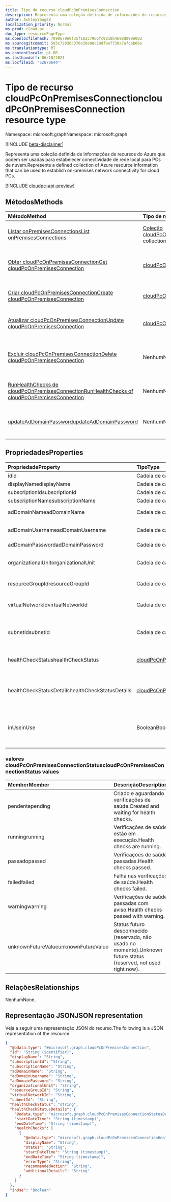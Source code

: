 ```yaml
---
title: Tipo de recurso cloudPcOnPremisesConnection
description: Representa uma coleção definida de informações de recursos do Azure que podem ser usadas para estabelecer conectividade de rede local para PCs de nuvem.
author: AshleyYangSZ
localization_priority: Normal
ms.prod: cloud-pc
doc_type: resourcePageType
ms.openlocfilehash: 7090679e0f35f182c7966fc9810b4698d090e002
ms.sourcegitcommit: 503c72036c376a30e08c29df8e7730a7afcab66e
ms.translationtype: MT
ms.contentlocale: pt-BR
ms.lasthandoff: 06/10/2021
ms.locfileid: "52870644"
---
```

# <a name="cloudpconpremisesconnection-resource-type"></a><span data-ttu-id="cdbe0-103">Tipo de recurso cloudPcOnPremisesConnection</span><span class="sxs-lookup"><span data-stu-id="cdbe0-103">cloudPcOnPremisesConnection resource type</span></span>

<span data-ttu-id="cdbe0-104">Namespace: microsoft.graph</span><span class="sxs-lookup"><span data-stu-id="cdbe0-104">Namespace: microsoft.graph</span></span>

[!INCLUDE [beta-disclaimer](../../includes/beta-disclaimer.md)]

<span data-ttu-id="cdbe0-105">Representa uma coleção definida de informações de recursos do Azure que podem ser usadas para estabelecer conectividade de rede local para PCs de nuvem.</span><span class="sxs-lookup"><span data-stu-id="cdbe0-105">Represents a defined collection of Azure resource information that can be used to establish on-premises network connectivity for cloud PCs.</span></span>

[!INCLUDE [cloudpc-api-preview](../../includes/cloudpc-api-preview.md)]

## <a name="methods"></a><span data-ttu-id="cdbe0-106">Métodos</span><span class="sxs-lookup"><span data-stu-id="cdbe0-106">Methods</span></span>

|<span data-ttu-id="cdbe0-107">Método</span><span class="sxs-lookup"><span data-stu-id="cdbe0-107">Method</span></span>|<span data-ttu-id="cdbe0-108">Tipo de retorno</span><span class="sxs-lookup"><span data-stu-id="cdbe0-108">Return type</span></span>|<span data-ttu-id="cdbe0-109">Descrição</span><span class="sxs-lookup"><span data-stu-id="cdbe0-109">Description</span></span>|
|:---|:---|:---|
|[<span data-ttu-id="cdbe0-110">Listar onPremisesConnections</span><span class="sxs-lookup"><span data-stu-id="cdbe0-110">List onPremisesConnections</span></span>](../api/virtualendpoint-list-onpremisesconnections.md)|<span data-ttu-id="cdbe0-111">[Coleção cloudPcOnPremisesConnection](../resources/cloudpconpremisesconnection.md)</span><span class="sxs-lookup"><span data-stu-id="cdbe0-111">[cloudPcOnPremisesConnection](../resources/cloudpconpremisesconnection.md) collection</span></span>|<span data-ttu-id="cdbe0-112">Listar propriedades e relações dos objetos [cloudPcOnPremisesConnection.](../resources/cloudpconpremisesconnection.md)</span><span class="sxs-lookup"><span data-stu-id="cdbe0-112">List properties and relationships of the [cloudPcOnPremisesConnection](../resources/cloudpconpremisesconnection.md) objects.</span></span>|
|[<span data-ttu-id="cdbe0-113">Obter cloudPcOnPremisesConnection</span><span class="sxs-lookup"><span data-stu-id="cdbe0-113">Get cloudPcOnPremisesConnection</span></span>](../api/cloudpconpremisesconnection-get.md)|[<span data-ttu-id="cdbe0-114">cloudPcOnPremisesConnection</span><span class="sxs-lookup"><span data-stu-id="cdbe0-114">cloudPcOnPremisesConnection</span></span>](../resources/cloudpconpremisesconnection.md)|<span data-ttu-id="cdbe0-115">Leia as propriedades e as relações do [objeto cloudPcOnPremisesConnection.](../resources/cloudpconpremisesconnection.md)</span><span class="sxs-lookup"><span data-stu-id="cdbe0-115">Read the properties and relationships of the [cloudPcOnPremisesConnection](../resources/cloudpconpremisesconnection.md) object.</span></span>|
|[<span data-ttu-id="cdbe0-116">Criar cloudPcOnPremisesConnection</span><span class="sxs-lookup"><span data-stu-id="cdbe0-116">Create cloudPcOnPremisesConnection</span></span>](../api/virtualendpoint-post-onpremisesconnections.md)|[<span data-ttu-id="cdbe0-117">cloudPcOnPremisesConnection</span><span class="sxs-lookup"><span data-stu-id="cdbe0-117">cloudPcOnPremisesConnection</span></span>](../resources/cloudpconpremisesconnection.md)|<span data-ttu-id="cdbe0-118">Crie um novo [objeto cloudPcOnPremisesConnection.](../resources/cloudpconpremisesconnection.md)</span><span class="sxs-lookup"><span data-stu-id="cdbe0-118">Create a new [cloudPcOnPremisesConnection](../resources/cloudpconpremisesconnection.md) object.</span></span>|
|[<span data-ttu-id="cdbe0-119">Atualizar cloudPcOnPremisesConnection</span><span class="sxs-lookup"><span data-stu-id="cdbe0-119">Update cloudPcOnPremisesConnection</span></span>](../api/cloudpconpremisesconnection-update.md)|[<span data-ttu-id="cdbe0-120">cloudPcOnPremisesConnection</span><span class="sxs-lookup"><span data-stu-id="cdbe0-120">cloudPcOnPremisesConnection</span></span>](../resources/cloudpconpremisesconnection.md)|<span data-ttu-id="cdbe0-121">Atualize as propriedades de [um objeto cloudPcOnPremisesConnection.](../resources/cloudpconpremisesconnection.md)</span><span class="sxs-lookup"><span data-stu-id="cdbe0-121">Update the properties of a [cloudPcOnPremisesConnection](../resources/cloudpconpremisesconnection.md) object.</span></span>|
|[<span data-ttu-id="cdbe0-122">Excluir cloudPcOnPremisesConnection</span><span class="sxs-lookup"><span data-stu-id="cdbe0-122">Delete cloudPcOnPremisesConnection</span></span>](../api/cloudpconpremisesconnection-delete.md)|<span data-ttu-id="cdbe0-123">Nenhum</span><span class="sxs-lookup"><span data-stu-id="cdbe0-123">None</span></span>|<span data-ttu-id="cdbe0-124">[Exclua um objeto cloudPcOnPremisesConnection.](../resources/cloudpconpremisesconnection.md)</span><span class="sxs-lookup"><span data-stu-id="cdbe0-124">Delete a [cloudPcOnPremisesConnection](../resources/cloudpconpremisesconnection.md) object.</span></span> <span data-ttu-id="cdbe0-125">Você não pode excluir uma conexão que está em uso.</span><span class="sxs-lookup"><span data-stu-id="cdbe0-125">You can’t delete an connection that’s in use.</span></span>|
|[<span data-ttu-id="cdbe0-126">RunHealthChecks de cloudPcOnPremisesConnection</span><span class="sxs-lookup"><span data-stu-id="cdbe0-126">RunHealthChecks of cloudPcOnPremisesConnection</span></span>](../api/cloudpconpremisesconnection-runhealthcheck.md)|<span data-ttu-id="cdbe0-127">Nenhum</span><span class="sxs-lookup"><span data-stu-id="cdbe0-127">None</span></span>|<span data-ttu-id="cdbe0-128">Execute verificações de saúde na [nuvemPcOnPremisesConnection](../resources/cloudpconpremisesconnection.md).</span><span class="sxs-lookup"><span data-stu-id="cdbe0-128">Run health checks on the [cloudPcOnPremisesConnection](../resources/cloudpconpremisesconnection.md).</span></span>|
|[<span data-ttu-id="cdbe0-129">updateAdDomainPassword</span><span class="sxs-lookup"><span data-stu-id="cdbe0-129">updateAdDomainPassword</span></span>](../api/cloudpconpremisesconnection-updateaddomainpassword.md)|<span data-ttu-id="cdbe0-130">Nenhum</span><span class="sxs-lookup"><span data-stu-id="cdbe0-130">None</span></span>|<span data-ttu-id="cdbe0-131">Atualize a senha de domínio do AD para uma [nuvem bem-sucedidaPcOnPremisesConnection](../resources/cloudpconpremisesconnection.md).</span><span class="sxs-lookup"><span data-stu-id="cdbe0-131">Update AD domain password for a successful [cloudPcOnPremisesConnection](../resources/cloudpconpremisesconnection.md).</span></span>|

## <a name="properties"></a><span data-ttu-id="cdbe0-132">Propriedades</span><span class="sxs-lookup"><span data-stu-id="cdbe0-132">Properties</span></span>

|<span data-ttu-id="cdbe0-133">Propriedade</span><span class="sxs-lookup"><span data-stu-id="cdbe0-133">Property</span></span>|<span data-ttu-id="cdbe0-134">Tipo</span><span class="sxs-lookup"><span data-stu-id="cdbe0-134">Type</span></span>|<span data-ttu-id="cdbe0-135">Descrição</span><span class="sxs-lookup"><span data-stu-id="cdbe0-135">Description</span></span>|
|:---|:---|:---|
|<span data-ttu-id="cdbe0-136">id</span><span class="sxs-lookup"><span data-stu-id="cdbe0-136">id</span></span>|<span data-ttu-id="cdbe0-137">Cadeia de caracteres</span><span class="sxs-lookup"><span data-stu-id="cdbe0-137">String</span></span>|<span data-ttu-id="cdbe0-138">Identificador exclusivo da conexão local.</span><span class="sxs-lookup"><span data-stu-id="cdbe0-138">Unique identifier for the on-premises connection.</span></span> <span data-ttu-id="cdbe0-139">Somente leitura.</span><span class="sxs-lookup"><span data-stu-id="cdbe0-139">Read-only.</span></span>|
|<span data-ttu-id="cdbe0-140">displayName</span><span class="sxs-lookup"><span data-stu-id="cdbe0-140">displayName</span></span>|<span data-ttu-id="cdbe0-141">Cadeia de caracteres</span><span class="sxs-lookup"><span data-stu-id="cdbe0-141">String</span></span>|<span data-ttu-id="cdbe0-142">O nome de exibição da conexão local.</span><span class="sxs-lookup"><span data-stu-id="cdbe0-142">The display name for the on-premises connection.</span></span>|
|<span data-ttu-id="cdbe0-143">subscriptionId</span><span class="sxs-lookup"><span data-stu-id="cdbe0-143">subscriptionId</span></span>|<span data-ttu-id="cdbe0-144">Cadeia de caracteres</span><span class="sxs-lookup"><span data-stu-id="cdbe0-144">String</span></span>|<span data-ttu-id="cdbe0-145">A ID da assinatura de destino do Azure associada ao seu locatário.</span><span class="sxs-lookup"><span data-stu-id="cdbe0-145">The ID of the target Azure subscription that’s associated with your tenant.</span></span>|
|<span data-ttu-id="cdbe0-146">subscriptionName</span><span class="sxs-lookup"><span data-stu-id="cdbe0-146">subscriptionName</span></span>|<span data-ttu-id="cdbe0-147">Cadeia de caracteres</span><span class="sxs-lookup"><span data-stu-id="cdbe0-147">String</span></span>|<span data-ttu-id="cdbe0-148">O nome da assinatura de destino do Azure.</span><span class="sxs-lookup"><span data-stu-id="cdbe0-148">The name of the target Azure subscription.</span></span> <span data-ttu-id="cdbe0-149">Somente leitura.</span><span class="sxs-lookup"><span data-stu-id="cdbe0-149">Read-only.</span></span>|
|<span data-ttu-id="cdbe0-150">adDomainName</span><span class="sxs-lookup"><span data-stu-id="cdbe0-150">adDomainName</span></span>|<span data-ttu-id="cdbe0-151">Cadeia de caracteres</span><span class="sxs-lookup"><span data-stu-id="cdbe0-151">String</span></span>|<span data-ttu-id="cdbe0-152">O FQDN (nome de domínio totalmente qualificado) do domínio do Active Directory que você deseja ingressar.</span><span class="sxs-lookup"><span data-stu-id="cdbe0-152">The fully qualified domain name (FQDN) of the Active Directory domain you want to join.</span></span>|
|<span data-ttu-id="cdbe0-153">adDomainUsername</span><span class="sxs-lookup"><span data-stu-id="cdbe0-153">adDomainUsername</span></span>|<span data-ttu-id="cdbe0-154">Cadeia de caracteres</span><span class="sxs-lookup"><span data-stu-id="cdbe0-154">String</span></span>|<span data-ttu-id="cdbe0-155">O nome de usuário de uma conta do Active Directory (conta de usuário ou serviço) que tem permissões para criar objetos de computador no Active Directory.</span><span class="sxs-lookup"><span data-stu-id="cdbe0-155">The username of an Active Directory account (user or service account) that has permissions to create computer objects in Active Directory.</span></span> <span data-ttu-id="cdbe0-156">Formato obrigatório: admin@contoso.com.</span><span class="sxs-lookup"><span data-stu-id="cdbe0-156">Required format: admin@contoso.com.</span></span>|
|<span data-ttu-id="cdbe0-157">adDomainPassword</span><span class="sxs-lookup"><span data-stu-id="cdbe0-157">adDomainPassword</span></span>|<span data-ttu-id="cdbe0-158">Cadeia de caracteres</span><span class="sxs-lookup"><span data-stu-id="cdbe0-158">String</span></span>|<span data-ttu-id="cdbe0-159">A senha associada a adDomainUsername.</span><span class="sxs-lookup"><span data-stu-id="cdbe0-159">The password associated with adDomainUsername.</span></span>|
|<span data-ttu-id="cdbe0-160">organizationalUnit</span><span class="sxs-lookup"><span data-stu-id="cdbe0-160">organizationalUnit</span></span>|<span data-ttu-id="cdbe0-161">Cadeia de caracteres</span><span class="sxs-lookup"><span data-stu-id="cdbe0-161">String</span></span>|<span data-ttu-id="cdbe0-162">A unidade organizacional (OU) na qual a conta do computador é criada.</span><span class="sxs-lookup"><span data-stu-id="cdbe0-162">The organizational unit (OU) in which the computer account is created.</span></span> <span data-ttu-id="cdbe0-163">Se deixado nulo, a UO configurada como padrão (um contêiner de objeto de computador conhecido) em seu domínio do Active Directory (OU) será usada.</span><span class="sxs-lookup"><span data-stu-id="cdbe0-163">If left null, the OU that’s configured as the default (a well-known computer object container) in your Active Directory domain (OU) is used.</span></span> <span data-ttu-id="cdbe0-164">Opcional.</span><span class="sxs-lookup"><span data-stu-id="cdbe0-164">Optional.</span></span>|
|<span data-ttu-id="cdbe0-165">resourceGroupId</span><span class="sxs-lookup"><span data-stu-id="cdbe0-165">resourceGroupId</span></span>|<span data-ttu-id="cdbe0-166">Cadeia de caracteres</span><span class="sxs-lookup"><span data-stu-id="cdbe0-166">String</span></span>|<span data-ttu-id="cdbe0-167">A ID do grupo de recursos de destino.</span><span class="sxs-lookup"><span data-stu-id="cdbe0-167">The ID of the target resource group.</span></span> <span data-ttu-id="cdbe0-168">Formato obrigatório: "/subscriptions/{subscription-id}/resourceGroups/{resourceGroupName}".</span><span class="sxs-lookup"><span data-stu-id="cdbe0-168">Required format: "/subscriptions/{subscription-id}/resourceGroups/{resourceGroupName}".</span></span>|
|<span data-ttu-id="cdbe0-169">virtualNetworkId</span><span class="sxs-lookup"><span data-stu-id="cdbe0-169">virtualNetworkId</span></span>|<span data-ttu-id="cdbe0-170">Cadeia de caracteres</span><span class="sxs-lookup"><span data-stu-id="cdbe0-170">String</span></span>|<span data-ttu-id="cdbe0-171">A ID da rede virtual de destino.</span><span class="sxs-lookup"><span data-stu-id="cdbe0-171">The ID of the target virtual network.</span></span> <span data-ttu-id="cdbe0-172">Formato obrigatório: "/subscriptions/{subscription-id}/resourceGroups/{resourceGroupName}/providers/Microsoft.Network/virtualNetworks/{virtualNetworkName}".</span><span class="sxs-lookup"><span data-stu-id="cdbe0-172">Required format: "/subscriptions/{subscription-id}/resourceGroups/{resourceGroupName}/providers/Microsoft.Network/virtualNetworks/{virtualNetworkName}".</span></span>|
|<span data-ttu-id="cdbe0-173">subnetId</span><span class="sxs-lookup"><span data-stu-id="cdbe0-173">subnetId</span></span>|<span data-ttu-id="cdbe0-174">Cadeia de caracteres</span><span class="sxs-lookup"><span data-stu-id="cdbe0-174">String</span></span>|<span data-ttu-id="cdbe0-175">A ID da sub-rede de destino.</span><span class="sxs-lookup"><span data-stu-id="cdbe0-175">The ID of the target subnet.</span></span> <span data-ttu-id="cdbe0-176">Formato obrigatório: "/subscriptions/{subscription-id}/resourceGroups/{resourceGroupName}/providers/Microsoft.Network/virtualNetworks/{virtualNetworkId}/subnets/{subnetName}".</span><span class="sxs-lookup"><span data-stu-id="cdbe0-176">Required format: "/subscriptions/{subscription-id}/resourceGroups/{resourceGroupName}/providers/Microsoft.Network/virtualNetworks/{virtualNetworkId}/subnets/{subnetName}".</span></span>|
|<span data-ttu-id="cdbe0-177">healthCheckStatus</span><span class="sxs-lookup"><span data-stu-id="cdbe0-177">healthCheckStatus</span></span>|[<span data-ttu-id="cdbe0-178">cloudPcOnPremisesConnectionStatus</span><span class="sxs-lookup"><span data-stu-id="cdbe0-178">cloudPcOnPremisesConnectionStatus</span></span>](#cloudpconpremisesconnectionstatus-values)|<span data-ttu-id="cdbe0-179">O status da verificação de saúde mais recente feita na conexão local.</span><span class="sxs-lookup"><span data-stu-id="cdbe0-179">The status of the most recent health check done on the on-premises connection.</span></span> <span data-ttu-id="cdbe0-180">Por exemplo, se o status for "passado", a conexão local passou todas as verificações executados pelo serviço.</span><span class="sxs-lookup"><span data-stu-id="cdbe0-180">For example, if status is "passed", the on-premises connection has passed all checks run by the service.</span></span> <span data-ttu-id="cdbe0-181">Os valores possíveis são: `pending`, `running`, `passed`, `failed`, `unknownFutureValue`.</span><span class="sxs-lookup"><span data-stu-id="cdbe0-181">Possible values are: `pending`, `running`, `passed`, `failed`, `unknownFutureValue`.</span></span> <span data-ttu-id="cdbe0-182">Somente leitura.</span><span class="sxs-lookup"><span data-stu-id="cdbe0-182">Read-only.</span></span>|
|<span data-ttu-id="cdbe0-183">healthCheckStatusDetails</span><span class="sxs-lookup"><span data-stu-id="cdbe0-183">healthCheckStatusDetails</span></span>|[<span data-ttu-id="cdbe0-184">cloudPcOnPremisesConnectionStatusDetails</span><span class="sxs-lookup"><span data-stu-id="cdbe0-184">cloudPcOnPremisesConnectionStatusDetails</span></span>](../resources/cloudpconpremisesconnectionstatusdetails.md)|<span data-ttu-id="cdbe0-185">Os detalhes das verificações de saúde da conexão e os resultados correspondentes.</span><span class="sxs-lookup"><span data-stu-id="cdbe0-185">The details of the connection's health checks and the corresponding results.</span></span> <span data-ttu-id="cdbe0-186">Retornado somente em `$select` . Para obter um exemplo que mostra como obter a propriedade **inUse,** consulte o Exemplo 2: Obter as propriedades selecionadas de uma conexão local, incluindo [healthCheckStatusDetails](../api/cloudpconpremisesconnection-get.md).</span><span class="sxs-lookup"><span data-stu-id="cdbe0-186">Returned only on `$select`.For an example that shows how to get the **inUse** property, see [Example 2: Get the selected properties of an on-premises connection, including healthCheckStatusDetails](../api/cloudpconpremisesconnection-get.md).</span></span> <span data-ttu-id="cdbe0-187">Somente leitura.</span><span class="sxs-lookup"><span data-stu-id="cdbe0-187">Read-only.</span></span>|
|<span data-ttu-id="cdbe0-188">inUse</span><span class="sxs-lookup"><span data-stu-id="cdbe0-188">inUse</span></span>|<span data-ttu-id="cdbe0-189">Boolean</span><span class="sxs-lookup"><span data-stu-id="cdbe0-189">Boolean</span></span>|<span data-ttu-id="cdbe0-190">Quando `true` , a conexão local está em uso.</span><span class="sxs-lookup"><span data-stu-id="cdbe0-190">When `true`, the on-premises connection is in use.</span></span> <span data-ttu-id="cdbe0-191">Quando `false` , a conexão não está em uso.</span><span class="sxs-lookup"><span data-stu-id="cdbe0-191">When `false`, the connection is not in use.</span></span> <span data-ttu-id="cdbe0-192">Não é possível excluir uma conexão que está em uso.</span><span class="sxs-lookup"><span data-stu-id="cdbe0-192">You cannot delete a connection that’s in use.</span></span> <span data-ttu-id="cdbe0-193">Retornado apenas em `$select`.</span><span class="sxs-lookup"><span data-stu-id="cdbe0-193">Returned only on `$select`.</span></span> <span data-ttu-id="cdbe0-194">Para obter um exemplo que mostra como obter a propriedade **inUse,** consulte o Exemplo 2: Obter as propriedades selecionadas de uma conexão local, incluindo [healthCheckStatusDetails](../api/cloudpconpremisesconnection-get.md).</span><span class="sxs-lookup"><span data-stu-id="cdbe0-194">For an example that shows how to get the **inUse** property, see [Example 2: Get the selected properties of an on-premises connection, including healthCheckStatusDetails](../api/cloudpconpremisesconnection-get.md).</span></span> <span data-ttu-id="cdbe0-195">Somente leitura.</span><span class="sxs-lookup"><span data-stu-id="cdbe0-195">Read-only.</span></span>|

### <a name="cloudpconpremisesconnectionstatus-values"></a><span data-ttu-id="cdbe0-196">valores cloudPcOnPremisesConnectionStatus</span><span class="sxs-lookup"><span data-stu-id="cdbe0-196">cloudPcOnPremisesConnectionStatus values</span></span>

|<span data-ttu-id="cdbe0-197">Member</span><span class="sxs-lookup"><span data-stu-id="cdbe0-197">Member</span></span>|<span data-ttu-id="cdbe0-198">Descrição</span><span class="sxs-lookup"><span data-stu-id="cdbe0-198">Description</span></span>|
|:---|:---|
|<span data-ttu-id="cdbe0-199">pendente</span><span class="sxs-lookup"><span data-stu-id="cdbe0-199">pending</span></span>|<span data-ttu-id="cdbe0-200">Criado e aguardando verificações de saúde.</span><span class="sxs-lookup"><span data-stu-id="cdbe0-200">Created and waiting for health checks.</span></span>
|<span data-ttu-id="cdbe0-201">running</span><span class="sxs-lookup"><span data-stu-id="cdbe0-201">running</span></span>|<span data-ttu-id="cdbe0-202">Verificações de saúde estão em execução.</span><span class="sxs-lookup"><span data-stu-id="cdbe0-202">Health checks are running.</span></span>|
|<span data-ttu-id="cdbe0-203">passado</span><span class="sxs-lookup"><span data-stu-id="cdbe0-203">passed</span></span>|<span data-ttu-id="cdbe0-204">Verificações de saúde passadas.</span><span class="sxs-lookup"><span data-stu-id="cdbe0-204">Health checks passed.</span></span>|
|<span data-ttu-id="cdbe0-205">failed</span><span class="sxs-lookup"><span data-stu-id="cdbe0-205">failed</span></span>|<span data-ttu-id="cdbe0-206">Falha nas verificações de saúde.</span><span class="sxs-lookup"><span data-stu-id="cdbe0-206">Health checks failed.</span></span>|
|<span data-ttu-id="cdbe0-207">warning</span><span class="sxs-lookup"><span data-stu-id="cdbe0-207">warning</span></span>|<span data-ttu-id="cdbe0-208">Verificações de saúde passadas com aviso.</span><span class="sxs-lookup"><span data-stu-id="cdbe0-208">Health checks passed with warning.</span></span>|
|<span data-ttu-id="cdbe0-209">unknownFutureValue</span><span class="sxs-lookup"><span data-stu-id="cdbe0-209">unknownFutureValue</span></span>|<span data-ttu-id="cdbe0-210">Status futuro desconhecido (reservado, não usado no momento).</span><span class="sxs-lookup"><span data-stu-id="cdbe0-210">Unknown future status (reserved, not used right now).</span></span>|

## <a name="relationships"></a><span data-ttu-id="cdbe0-211">Relações</span><span class="sxs-lookup"><span data-stu-id="cdbe0-211">Relationships</span></span>

<span data-ttu-id="cdbe0-212">Nenhum</span><span class="sxs-lookup"><span data-stu-id="cdbe0-212">None.</span></span>

## <a name="json-representation"></a><span data-ttu-id="cdbe0-213">Representação JSON</span><span class="sxs-lookup"><span data-stu-id="cdbe0-213">JSON representation</span></span>

<span data-ttu-id="cdbe0-214">Veja a seguir uma representação JSON do recurso.</span><span class="sxs-lookup"><span data-stu-id="cdbe0-214">The following is a JSON representation of the resource.</span></span>
<!-- {
  "blockType": "resource",
  "keyProperty": "id",
  "@odata.type": "microsoft.graph.cloudPcOnPremisesConnection",
  "baseType": "microsoft.graph.entity",
  "openType": false,
  "optionalProperties": ["healthCheckStatusDetails"]
}
-->

``` json
{
  "@odata.type": "#microsoft.graph.cloudPcOnPremisesConnection",
  "id": "String (identifier)",
  "displayName": "String",
  "subscriptionId": "String",
  "subscriptionName": "String",
  "adDomainName": "String",
  "adDomainUsername": "String",
  "adDomainPassword": "String",
  "organizationalUnit": "String",
  "resourceGroupId": "String",
  "virtualNetworkId": "String",
  "subnetId": "String",
  "healthCheckStatus": "string",
  "healthCheckStatusDetails": {
    "@odata.type": "microsoft.graph.cloudPcOnPremisesConnectionStatusDetails",
    "startDateTime": "String (timestamp)",
    "endDateTime": "String (timestamp)",
    "healthChecks": [
      {
        "@odata.type": "microsoft.graph.cloudPcOnPremisesConnectionHealthCheck",
        "displayName": "String",
        "status": "String",
        "startDateTime": "String (timestamp)",
        "endDateTime": "String (timestamp)",
        "errorType": "String",
        "recommendedAction": "String",
        "additionalDetails": "String"
      }
    ]
  },
  "inUse": "Boolean"
}
```

